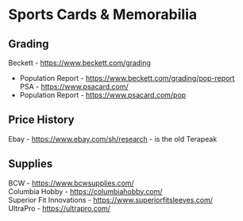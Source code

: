 # Sports Cards & Memorabilia

## Grading

Beckett - https://www.beckett.com/grading<br />
- Population Report - https://www.beckett.com/grading/pop-report<br />
PSA - https://www.psacard.com/<br />
- Population Report - https://www.psacard.com/pop<br />

## Price History

Ebay - https://www.ebay.com/sh/research - is the old Terapeak<br />

## Supplies

BCW - https://www.bcwsupplies.com/<br />
Columbia Hobby - https://columbiahobby.com/<br />
Superior Fit Innovations - https://www.superiorfitsleeves.com/<br />
UltraPro - https://ultrapro.com/<br />
